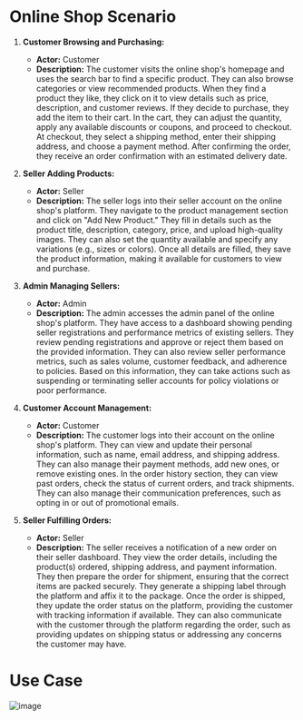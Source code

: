 # Online Shop Scenario

1. **Customer Browsing and Purchasing:**
   - **Actor:** Customer
   - **Description:** The customer visits the online shop's homepage and uses the search bar to find a specific product. They can also browse categories or view recommended products. When they find a product they like, they click on it to view details such as price, description, and customer reviews. If they decide to purchase, they add the item to their cart. In the cart, they can adjust the quantity, apply any available discounts or coupons, and proceed to checkout. At checkout, they select a shipping method, enter their shipping address, and choose a payment method. After confirming the order, they receive an order confirmation with an estimated delivery date.

2. **Seller Adding Products:**
   - **Actor:** Seller
   - **Description:** The seller logs into their seller account on the online shop's platform. They navigate to the product management section and click on "Add New Product." They fill in details such as the product title, description, category, price, and upload high-quality images. They can also set the quantity available and specify any variations (e.g., sizes or colors). Once all details are filled, they save the product information, making it available for customers to view and purchase.

3. **Admin Managing Sellers:**
   - **Actor:** Admin
   - **Description:** The admin accesses the admin panel of the online shop's platform. They have access to a dashboard showing pending seller registrations and performance metrics of existing sellers. They review pending registrations and approve or reject them based on the provided information. They can also review seller performance metrics, such as sales volume, customer feedback, and adherence to policies. Based on this information, they can take actions such as suspending or terminating seller accounts for policy violations or poor performance.

4. **Customer Account Management:**
   - **Actor:** Customer
   - **Description:** The customer logs into their account on the online shop's platform. They can view and update their personal information, such as name, email address, and shipping address. They can also manage their payment methods, add new ones, or remove existing ones. In the order history section, they can view past orders, check the status of current orders, and track shipments. They can also manage their communication preferences, such as opting in or out of promotional emails.

5. **Seller Fulfilling Orders:**
   - **Actor:** Seller
   - **Description:** The seller receives a notification of a new order on their seller dashboard. They view the order details, including the product(s) ordered, shipping address, and payment information. They then prepare the order for shipment, ensuring that the correct items are packed securely. They generate a shipping label through the platform and affix it to the package. Once the order is shipped, they update the order status on the platform, providing the customer with tracking information if available. They can also communicate with the customer through the platform regarding the order, such as providing updates on shipping status or addressing any concerns the customer may have.


# Use Case
![image](https://github.com/eslaim/System-Analysis-Project/assets/120843193/cdb856a6-82dc-420d-92f3-497c493b43fc)


